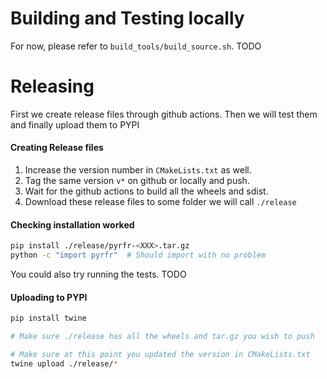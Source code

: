 # Building and Testing locally
For now, please refer to `build_tools/build_source.sh`. TODO

# Releasing
First we create release files through github actions.
Then we will test them and finally upload them to PYPI

#### Creating Release files
1. Increase the version number in `CMakeLists.txt` as well.
2. Tag the same version `v*` on github or locally and push.
3. Wait for the github actions to build all the wheels and sdist.
4. Download these release files to some folder we will call `./release`

#### Checking installation worked
```bash
pip install ./release/pyrfr-<XXX>.tar.gz
python -c "import pyrfr"  # Should import with no problem
```

You could also try running the tests. TODO

#### Uploading to PYPI
```bash
pip install twine

# Make sure ./release has all the wheels and tar.gz you wish to push

# Make sure at this point you updated the version in CMakeLists.txt
twine upload ./release/*
```
